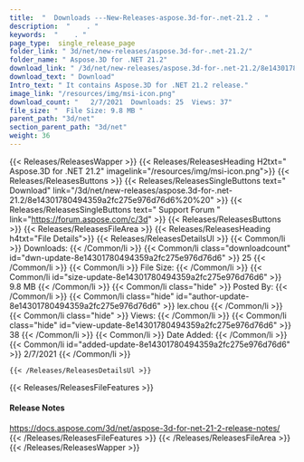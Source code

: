 ```yaml
---
title:  "  Downloads ---New-Releases-aspose.3d-for-.net-21.2 . " 
description:  "    . " 
keywords:  "    . " 
page_type:  single_release_page
folder_link: " 3d/net/new-releases/aspose.3d-for-.net-21.2/"
folder_name: " Aspose.3D for .NET 21.2"
download_link: " /3d/net/new-releases/aspose.3d-for-.net-21.2/8e14301780494359a2fc275e976d76d6"
download_text: " Download"
Intro_text: " It contains Aspose.3D for .NET 21.2 release."
image_link: "/resources/img/msi-icon.png"
download_count: "   2/7/2021  Downloads: 25  Views: 37"
file_size: "  File Size: 9.8 MB "
parent_path: "3d/net"
section_parent_path: "3d/net"
weight: 36 
---
```


{{< Releases/ReleasesWapper >}}
  {{< Releases/ReleasesHeading H2txt=" Aspose.3D for .NET 21.2" imagelink="/resources/img/msi-icon.png">}}
  {{< Releases/ReleasesButtons >}}
    {{< Releases/ReleasesSingleButtons text=" Download" link="/3d/net/new-releases/aspose.3d-for-.net-21.2/8e14301780494359a2fc275e976d76d6%20%20" >}}
    {{< Releases/ReleasesSingleButtons text=" Support Forum " link="https://forum.aspose.com/c/3d" >}}
  {{< Releases/ReleasesButtons >}}
  {{< Releases/ReleasesFileArea >}}
    {{< Releases/ReleasesHeading h4txt="File Details">}}
    {{< Releases/ReleasesDetailsUl >}}
            {{< Common/li  >}} Downloads: {{< /Common/li >}} 
      {{< Common/li class="downloadcount" id="dwn-update-8e14301780494359a2fc275e976d76d6" >}} 25 {{< /Common/li >}} 
      {{< Common/li  >}} File Size: {{< /Common/li >}} 
      {{< Common/li id="size-update-8e14301780494359a2fc275e976d76d6" >}} 9.8 MB {{< /Common/li >}} 
      {{< Common/li  class="hide" >}} Posted By: {{< /Common/li >}} 
      {{< Common/li class="hide" id="author-update-8e14301780494359a2fc275e976d76d6" >}} lex.chou {{< /Common/li >}} 
      {{< Common/li class="hide"  >}} Views: {{< /Common/li >}} 
      {{< Common/li class="hide" id="view-update-8e14301780494359a2fc275e976d76d6" >}} 38 {{< /Common/li >}} 
      {{< Common/li  >}} Date Added: {{< /Common/li >}} 
      {{< Common/li id="added-update-8e14301780494359a2fc275e976d76d6" >}} 2/7/2021 {{< /Common/li >}} 

    {{< /Releases/ReleasesDetailsUl >}}

  {{< Releases/ReleasesFileFeatures >}}
      <h4>Release Notes</h4><div><a href="https://docs.aspose.com/3d/net/aspose-3d-for-net-21-2-release-notes/">https://docs.aspose.com/3d/net/aspose-3d-for-net-21-2-release-notes/</a></div>
  {{< /Releases/ReleasesFileFeatures >}}
 {{< /Releases/ReleasesFileArea >}}
{{< /Releases/ReleasesWapper >}}


